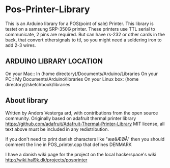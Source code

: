 # Pos-Printer-Library

This is an Arduino library for a POS(point of sale) Printer.
This library is testet on a samsung SRP-350G printer.
These printers use TTL serial to communicate, 2 pins are required.
But can have rs-232 or other cards in the back, that convert othersignals to ttl, so you might need a soldering iron to add 2-3 wires. 

## ARDUINO LIBRARY LOCATION

On your Mac:: In (home directory)/Documents/Arduino/Libraries
On your PC:: My Documents\Arduino\libraries
On your Linux box: (home directory)/sketchbook/libraries

## About library

Written by Anders Vesterga
ard, with contributions from the open source community.  Originally based on adafruit thermal printer library https://github.com/adafruit/Adafruit-Thermal-Printer-Library
MIT license, all text above must be included in any redistribution.

If you don't need to print danish characters like "æøåÆØÅ" then you should comment the line in POS_printer.cpp that defines DENMARK

I have a danish wiki page for the project on the local hackerspace's wiki http://wiki.hal9k.dk/projects/posprinter